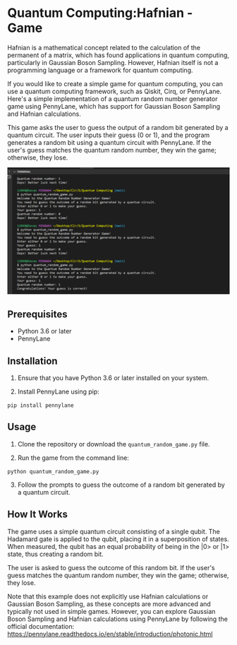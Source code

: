 # Quantum Computing:Hafnian - Game

Hafnian is a mathematical concept related to the calculation of the permanent of a matrix, which has found applications in quantum computing, particularly in Gaussian Boson Sampling. However, Hafnian itself is not a programming language or a framework for quantum computing.

If you would like to create a simple game for quantum computing, you can use a quantum computing framework, such as Qiskit, Cirq, or PennyLane. Here's a simple implementation of a quantum random number generator game using PennyLane, which has support for Gaussian Boson Sampling and Hafnian calculations.

This game asks the user to guess the output of a random bit generated by a quantum circuit. The user inputs their guess (0 or 1), and the program generates a random bit using a quantum circuit with PennyLane. If the user's guess matches the quantum random number, they win the game; otherwise, they lose.

![Alt text](Media/Screenshot%202023-05-01%20002612.png)

## Prerequisites

- Python 3.6 or later
- PennyLane

## Installation

1. Ensure that you have Python 3.6 or later installed on your system.

2. Install PennyLane using pip:

```
pip install pennylane
```

## Usage

1. Clone the repository or download the `quantum_random_game.py` file.

2. Run the game from the command line:

```
python quantum_random_game.py
```

3. Follow the prompts to guess the outcome of a random bit generated by a quantum circuit.

## How It Works

The game uses a simple quantum circuit consisting of a single qubit. The Hadamard gate is applied to the qubit, placing it in a superposition of states. When measured, the qubit has an equal probability of being in the |0> or |1> state, thus creating a random bit.

The user is asked to guess the outcome of this random bit. If the user's guess matches the quantum random number, they win the game; otherwise, they lose.


Note that this example does not explicitly use Hafnian calculations or Gaussian Boson Sampling, as these concepts are more advanced and typically not used in simple games. However, you can explore Gaussian Boson Sampling and Hafnian calculations using PennyLane by following the official documentation: https://pennylane.readthedocs.io/en/stable/introduction/photonic.html



